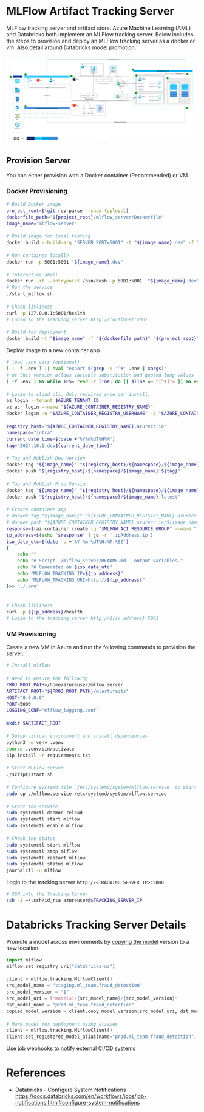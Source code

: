 # MLFlow Artifact Tracking Server

MLFlow tracking server and artifact store. Azure Machine Learning (AML) and Databricks both implement an MLFlow tracking server. Below includes the steps to provision and deploy an MLFlow tracking server as a docker or vm. Also detail around Databricks model promotion.

![Architecture Overview](./docs/architecture_overview.svg)

## Provision Server

You can either provision with a Docker container (Recommended) or VM.

### Docker Provisioning

```bash
# Build Docker image
project_root=$(git rev-parse --show-toplevel)
dockerfile_path="${project_root}/mlflow_server/Dockerfile"
image_name="mlflow-server"

# Build image for local testing
docker build --build-arg "SERVER_PORT=5001" -t "${image_name}.dev" -f "${dockerfile_path}" "${project_root}"

# Run container locally
docker run -p 5001:5001 "${image_name}.dev"

# Interactive shell
docker run -it --entrypoint /bin/bash -p 5001:5001  "${image_name}.dev"
# Run the service
./start_mlflow.sh

# Check livliness
curl -p 127.0.0.1:5001/health
# Login to the tracking server http://localhost:5001

# Build for deployment
docker build -t "$image_name" -f "${dockerfile_path}" "${project_root}"
```

Deploy image to a new container app

```bash
# load .env vars (optional)
[ ! -f .env ] || eval "export $(grep -v '^#' .env | xargs)"
# or this version allows variable substitution and quoted long values
[ -f .env ] && while IFS= read -r line; do [[ $line =~ ^[^#]*= ]] && eval "export $line"; done < .env

# Login to cloud cli. Only required once per install.
az login --tenant $AZURE_TENANT_ID
az acr login --name "${AZURE_CONTAINER_REGISTRY_NAME}"
docker login -u "$AZURE_CONTAINER_REGISTRY_USERNAME" -p "$AZURE_CONTAINER_REGISTRY_PASSWORD" "${AZURE_CONTAINER_REGISTRY_NAME}.azurecr.io"

registry_host="${AZURE_CONTAINER_REGISTRY_NAME}.azurecr.io"
namespace="infra"
current_date_time=$(date +"%Y%m%dT%H%M")
tag="2024.10.1.dev${current_date_time}"

# Tag and Publish Dev Version
docker tag "${image_name}" "${registry_host}/${namespace}/${image_name}:${tag}"
docker push "${registry_host}/${namespace}/${image_name}:${tag}"

# Tag and Publish Prod Version
docker tag "${image_name}" "${registry_host}/${namespace}/${image_name}:latest"
docker push "${registry_host}/${namespace}/${image_name}:latest"

# Create container app
# docker tag "${image_name}" "${AZURE_CONTAINER_REGISTRY_NAME}.azurecr.io/${image_name}"
# docker push "${AZURE_CONTAINER_REGISTRY_NAME}.azurecr.io/${image_name}"
response=$(az container create -g "$MLFOW_ACI_RESOURCE_GROUP" --name "mlflowserver" --image "${registry_host}/${namespace}/${image_name}:latest" --cpu 1 --memory 1 --registry-username "$AZURE_CONTAINER_REGISTRY_USERNAME"  --registry-password "$AZURE_CONTAINER_REGISTRY_PASSWORD" --ip-address Public --ports 80 443)
ip_address=$(echo "$response" | jq -r '.ipAddress.ip')
iso_date_utc=$(date -u +'%Y-%m-%dT%H:%M:%SZ')
{
    echo ""
    echo "# Script ./mlflow_server/README.md - output variables."
    echo "# Generated on $iso_date_utc"
    echo "MLFLOW_TRACKING_IP=${ip_address}"
    echo "MLFLOW_TRACKING_URI=http://${ip_address}"
}>> "./.env"


# Check livliness
curl -p ${ip_address}/health
# Login to the tracking server http://${ip_address}:5001


```

### VM Provisioning

Create a new VM in Azure and run the following commands to provision the server.

```bash
# Install mlflow

# Need to ensure the following
PROJ_ROOT_PATH=/home/azureuser/mlfow_server
ARTIFACT_ROOT="${PROJ_ROOT_PATH}/mlartifacts"
HOST="0.0.0.0"
PORT=5000
LOGGING_CONF="mlflow_logging.conf"

mkdir $ARTIFACT_ROOT

# Setup virtual environment and install dependencies
python3 -m venv .venv
source .venv/bin/activate
pip install -r requirements.txt

# Start MLFlow server
./script/start.sh

# Configure systemd file `/etc/systemd/system/mlflow.service` to start the MLFlow server on boot.
sudo cp ./mlflow.service /etc/systemd/system/mlflow.service

# Start the service
sudo systemctl daemon-reload
sudo systemctl start mlflow
sudo systemctl enable mlflow

# Check the status
sudo systemctl start mlflow
sudo systemctl stop mlflow
sudo systemctl restart mlflow
sudo systemctl status mlflow
journalctl -u mlflow
```

Login to the tracking server `http://<TRACKING_SERVER_IP>:5000`

```bash
# SSH into the Tracking Server
ssh -i ~/.ssh/id_rsa azureuser@$TRACKING_SERVER_IP
```

# Databricks Tracking Server Details

Promote a model across environments by [copying the model](https://docs.databricks.com/en/machine-learning/manage-model-lifecycle/upgrade-workflows.html#promote-a-model-across-environments) version to a new location.

```python
import mlflow
mlflow.set_registry_uri("databricks-uc")

client = mlflow.tracking.MlflowClient()
src_model_name = "staging.ml_team.fraud_detection"
src_model_version = "1"
src_model_uri = f"models:/{src_model_name}/{src_model_version}"
dst_model_name = "prod.ml_team.fraud_detection"
copied_model_version = client.copy_model_version(src_model_uri, dst_model_name)

# Mark model for deployment using aliases
client = mlflow.tracking.MlflowClient()
client.set_registered_model_alias(name="prod.ml_team.fraud_detection", alias="Champion", version=copied_model_version.version)
```

[Use job webhooks to notify external CI/CD systems](https://docs.databricks.com/en/machine-learning/manage-model-lifecycle/upgrade-workflows.html#use-job-webhooks-for-manual-approval-for-model-deployment)

# References

- Databricks - Configure System Notifications https://docs.databricks.com/en/workflows/jobs/job-notifications.html#configure-system-notifications
